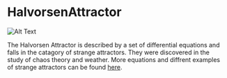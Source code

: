 # HalvorsenAttractor
![Alt Text](https://github.com/lucianchauvin/StrangeAttractors/blob/master/Halvorsen/halvorsenAttractor.gif)

The Halvorsen Attractor is described by a set of differential equations and falls in the catagory of strange attractors. They were discovered in the study of chaos theory and weather. More equations and diffrent examples of strange attractors can be found [here](https://www.dynamicmath.xyz/strange-attractors/).
